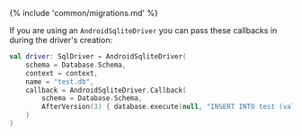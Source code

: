 {% include 'common/migrations.md' %}

If you are using an `AndroidSqliteDriver` you can pass these callbacks in during the driver's creation:

```kotlin
val driver: SqlDriver = AndroidSqliteDriver(
    schema = Database.Schema,
    context = context,
    name = "test.db",
    callback = AndroidSqliteDriver.Callback(
        schema = Database.Schema,
        AfterVersion(3) { database.execute(null, "INSERT INTO test (value) VALUES('hello')", 0) },
    )
)
```
